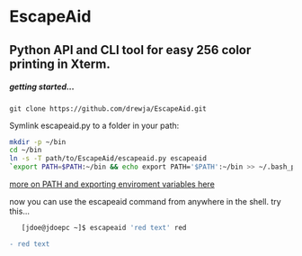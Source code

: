 EscapeAid
=========

## Python API and CLI tool for easy 256 color printing in Xterm.
##### getting started...
`git clone https://github.com/drewja/EscapeAid.git`  

Symlink escapeaid.py to a folder in your path: 
```bash
mkdir -p ~/bin
cd ~/bin
ln -s -T path/to/EscapeAid/escapeaid.py escapeaid
`export PATH=$PATH:~/bin && echo export PATH='$PATH':~/bin >> ~/.bash_profile` 
``` 
[more on PATH and exporting enviroment variables here](http://unix.stackexchange.com/questions/26047/how-to-correctly-add-a-path-to-path#answer-26059)


now you can use the escapeaid command from anywhere in the shell. try this...  
```bash
   [jdoe@jdoepc ~]$ escapeaid 'red text' red
```
```diff
- red text
```

